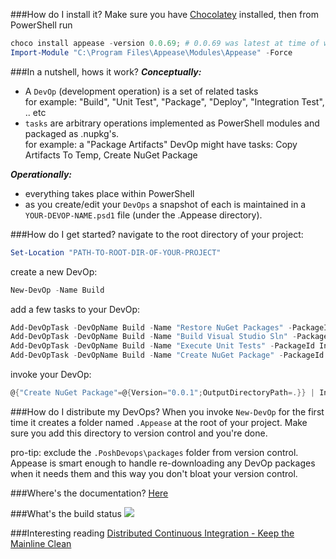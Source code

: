 ###How do I install it?
Make sure you have [Chocolatey](https://chocolatey.org) installed, then from PowerShell run
```POWERSHELL
choco install appease -version 0.0.69; # 0.0.69 was latest at time of writing
Import-Module "C:\Program Files\Appease\Modules\Appease" -Force
```
###In a nutshell, hows it work?
***Conceptually:***
- A `DevOp` (development operation) is a set of related tasks  
  for example: "Build", "Unit Test", "Package", "Deploy", "Integration Test", .. etc
- `tasks` are arbitrary operations implemented as PowerShell modules and packaged as .nupkg's.    
  for example: a "Package Artifacts" DevOp might have tasks: Copy Artifacts To Temp, Create NuGet Package

***Operationally:***
- everything takes place within PowerShell
- as you create/edit your `DevOps` a snapshot of each is maintained in a `YOUR-DEVOP-NAME.psd1` file (under the .Appease directory).

###How do I get started?
navigate to the root directory of your project:
```POWERSHELL
Set-Location "PATH-TO-ROOT-DIR-OF-YOUR-PROJECT"
```
create a new DevOp:
```POWERSHELL
New-DevOp -Name Build
```
add a few tasks to your DevOp:
```POWERSHELL
Add-DevOpTask -DevOpName Build -Name "Restore NuGet Packages" -PackageId RestoreNuGetPackages
Add-DevOpTask -DevOpName Build -Name "Build Visual Studio Sln" -PackageId BuildVisualStudioSln
Add-DevOpTask -DevOpName Build -Name "Execute Unit Tests" -PackageId InvokeVSTestConsole
Add-DevOpTask -DevOpName Build -Name "Create NuGet Package" -PackageId CreateNuGetPackage
```
invoke your DevOp:
```POWERSHELL
@{"Create NuGet Package"=@{Version="0.0.1";OutputDirectoryPath=.}} | Invoke-DevOp -Name Build
```

###How do I distribute my DevOps?
When you invoke `New-DevOp` for the first time it creates a folder named `.Appease` at the root of your project. Make sure you add this directory to version control and you're done. 

pro-tip: exclude the `.PoshDevops\packages` folder from version control. Appease is smart enough to handle re-downloading any DevOp packages when it needs them and this way you don't bloat your version control. 

###Where's the documentation?
[Here](Docs)

###What's the build status
![](https://ci.appveyor.com/api/projects/status/t95vdsnjbmg9hnli?svg=true)

###Interesting reading
[Distributed Continuous Integration - Keep the Mainline Clean](http://blog.assembla.com/AssemblaBlog/tabid/12618/bid/96937/Distributed-Continuous-Integration-Keep-the-Mainline-Clean.aspx)

